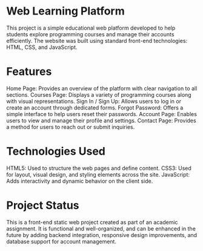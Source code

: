 # Web Learning Platform
This project is a simple educational web platform developed to help students explore programming courses and manage their accounts efficiently. The website was built using standard front-end technologies: HTML, CSS, and JavaScript.

# Features
Home Page: Provides an overview of the platform with clear navigation to all sections.
Courses Page: Displays a variety of programming courses along with visual representations.
Sign In / Sign Up: Allows users to log in or create an account through dedicated forms.
Forgot Password: Offers a simple interface to help users reset their passwords.
Account Page: Enables users to view and manage their profile and settings.
Contact Page: Provides a method for users to reach out or submit inquiries.

# Technologies Used
HTML5: Used to structure the web pages and define content.
CSS3: Used for layout, visual design, and styling elements across the site.
JavaScript: Adds interactivity and dynamic behavior on the client side.

# Project Status
This is a front-end static web project created as part of an academic assignment. It is functional and well-organized, and can be enhanced in the future by adding backend integration, responsive design improvements, and database support for account management.
